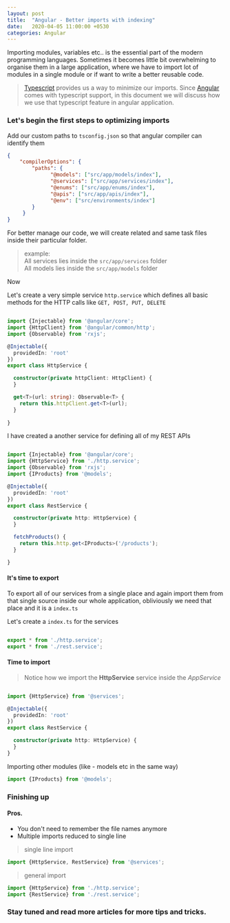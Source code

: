 ```yaml
---
layout: post
title:  "Angular - Better imports with indexing"
date:   2020-04-05 11:00:00 +0530
categories: Angular
---
```

Importing modules, variables etc.. is the essential part of the modern programming languages.
Sometimes it becomes little bit overwhelming to organise them in a large application, where we have to import 
lot of modules in a single module or if want to write a better reusable code.

> [Typescript](https://www.typescriptlang.org/) provides us a way to minimize our imports.
> Since [Angular](https://angular.io/) comes with typescript support, in this document we will discuss
> how we use that typescript feature in angular application.  

### Let's begin the first steps to optimizing imports

Add our custom paths to `tsconfig.json` so that angular compiler can identify them

```json
{
    "compilerOptions": {
        "paths": {
              "@models": ["src/app/models/index"],
              "@services": ["src/app/services/index"],
              "@enums": ["src/app/enums/index"],
              "@apis": ["src/app/apis/index"],
              "@env": ["src/environments/index"]
        }
     }
}
```


For better manage our code, we will create related and same task files inside their particular folder.
>example:  
>All services lies inside the `src/app/services` folder  
> All models lies inside the `src/app/models` folder  


Now

Let's create a very simple service `http.service` which defines all basic methods for the HTTP calls like 
`GET, POST, PUT, DELETE`

```typescript

import {Injectable} from '@angular/core';
import {HttpClient} from '@angular/common/http';
import {Observable} from 'rxjs';

@Injectable({
  providedIn: 'root'
})
export class HttpService {

  constructor(private httpClient: HttpClient) {
  }

  get<T>(url: string): Observable<T> {
    return this.httpClient.get<T>(url);
  }
   
}
```

I have created a another service for defining all of my REST APIs

```typescript

import {Injectable} from '@angular/core';
import {HttpService} from './http.service';
import {Observable} from 'rxjs';
import {IProducts} from '@models';

@Injectable({
  providedIn: 'root'
})
export class RestService {

  constructor(private http: HttpService) {
  }

  fetchProducts() {
    return this.http.get<IProducts>('/products');
  }

}
``` 

#### It's time to export

To export all of our services from a single place and again import them from that single source inside 
our whole application, obliviously we need that place and it is a `index.ts`

Let's create a `index.ts` for the services

```typescript

export * from './http.service';
export * from './rest.service';
```

#### Time to import
>Notice how we import the **HttpService** service inside the *AppService*

```typescript

import {HttpService} from '@services';

@Injectable({
  providedIn: 'root'
})
export class RestService {

  constructor(private http: HttpService) {
  }
}
```

Importing other modules (like - models etc in the same way)

```typescript
import {IProducts} from '@models';
```

### Finishing up

#### Pros.

- You don't need to remember the file names anymore
- Multiple imports reduced to single line
> single  line import
```typescript
import {HttpService, RestService} from '@services';
```
> general import  
```typescript
import {HttpService} from './http.service';
import {RestService} from './rest.service';
```

### Stay tuned and read more articles for more tips and tricks. 
